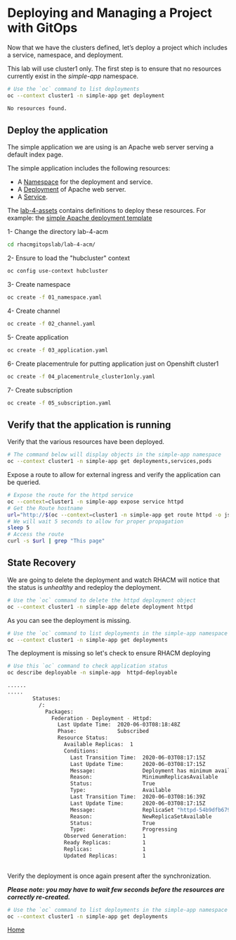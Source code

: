 # Deploying and Managing a Project with GitOps 

Now that we have the clusters defined, let’s deploy a project which includes a service, namespace, and deployment.

This lab will use cluster1 only. The first step is to ensure that no resources currently exist in the *simple-app* namespace.
~~~sh
# Use the `oc` command to list deployments
oc --context cluster1 -n simple-app get deployment

No resources found.
~~~

## Deploy the application

The simple application we are using is an Apache web server serving a default index page.

The simple application includes the following resources:

-   A [Namespace](https://kubernetes.io/docs/concepts/overview/working-with-objects/namespaces/) for the deployment and service.
-   A [Deployment](https://kubernetes.io/docs/concepts/workloads/controllers/deployment/) of Apache web server.
-   A [Service](https://kubernetes.io/docs/concepts/services-networking/service/).

The [lab-4-assets](./lab-4-assets) contains definitions to deploy these resources.
For example: the [simple Apache deployment template](./lab-4-assets/deployment.yaml)


1- Change the directory lab-4-acm
~~~sh
cd rhacmgitopslab/lab-4-acm/
~~~

2- Ensure to load the "hubcluster" context
~~~sh
oc config use-context hubcluster
~~~

3- Create namespace 
~~~sh
oc create -f 01_namespace.yaml
~~~

4- Create channel 
~~~sh
oc create -f 02_channel.yaml
~~~

5- Create application 
~~~sh
oc create -f 03_application.yaml
~~~

6- Create placementrule for putting application just on Openshift cluster1
~~~sh
oc create -f 04_placementrule_cluster1only.yaml
~~~

7- Create subscription 
~~~sh
oc create -f 05_subscription.yaml
~~~




## Verify that the application is running

Verify that the various resources have been deployed. 

~~~sh
# The command below will display objects in the simple-app namespace
oc --context cluster1 -n simple-app get deployments,services,pods
~~~

Expose a route to allow for external ingress and verify the application can be queried.

~~~sh
# Expose the route for the httpd service
oc --context=cluster1 -n simple-app expose service httpd
# Get the Route hostname
url="http://$(oc --context=cluster1 -n simple-app get route httpd -o jsonpath='{.spec.host}')"
# We will wait 5 seconds to allow for proper propagation
sleep 5
# Access the route
curl -s $url | grep "This page"
~~~

## State Recovery

We are going to delete the deployment and watch RHACM will notice that the status is *unhealthy* and redeploy the deployment.

~~~sh
# Use the `oc` command to delete the httpd deployment object
oc --context cluster1 -n simple-app delete deployment httpd
~~~

As you can see the deployment is missing.
~~~sh
# Use the `oc` command to list deployments in the simple-app namespace
oc --context cluster1 -n simple-app get deployments
~~~

The deployment is missing so let's check to ensure RHACM deploying 

~~~sh
# Use this `oc` command to check application status
oc describe deployable -n simple-app  httpd-deployable

......
.....
        Statuses:
          /:
            Packages:
              Federation - Deployment - Httpd:
                Last Update Time:  2020-06-03T08:18:48Z
                Phase:             Subscribed
                Resource Status:
                  Available Replicas:  1
                  Conditions:
                    Last Transition Time:  2020-06-03T08:17:15Z
                    Last Update Time:      2020-06-03T08:17:15Z
                    Message:               Deployment has minimum availability.
                    Reason:                MinimumReplicasAvailable
                    Status:                True
                    Type:                  Available
                    Last Transition Time:  2020-06-03T08:16:39Z
                    Last Update Time:      2020-06-03T08:17:15Z
                    Message:               ReplicaSet "httpd-54b9dfb679" has successfully progressed.
                    Reason:                NewReplicaSetAvailable
                    Status:                True
                    Type:                  Progressing
                  Observed Generation:     1
                  Ready Replicas:          1
                  Replicas:                1
                  Updated Replicas:        1
                  
~~~

Verify the deployment is once again present after the synchronization.

***Please note: you may have to wait few seconds before the resources are correctly re-created.***

~~~sh
# Use the `oc` command to list deployments in the simple-app namespace
oc --context cluster1 -n simple-app get deployments
~~~


[Home](./README.md)









